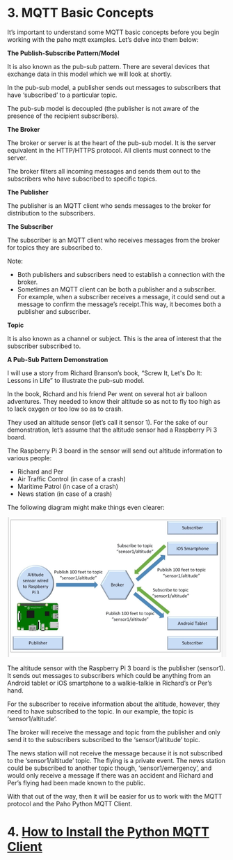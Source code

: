# 3. MQTT Basic Concepts

It’s important to understand some MQTT basic concepts before you begin working with the paho mqtt examples. Let’s delve into them below:

**The Publish-Subscribe Pattern/Model**

It is also known as the pub-sub pattern. There are several devices that exchange data in this model which we will look at shortly.

In the pub-sub model, a publisher sends out messages to subscribers that have ‘subscribed’ to a particular topic.

The pub-sub model is decoupled (the publisher is not aware of the presence of the recipient subscribers).

**The Broker**

The broker or server is at the heart of the pub-sub model. It is the server equivalent in the HTTP/HTTPS protocol. All clients must connect to the server.

The broker filters all incoming messages and sends them out to the subscribers who have subscribed to specific topics. 

**The Publisher**

The publisher is an MQTT client who sends messages to the broker for distribution to the subscribers. 

**The Subscriber**

The subscriber is an MQTT client who receives messages from the broker for topics they are subscribed to.

Note:
- Both publishers and subscribers need to establish a connection with the broker.
- Sometimes an MQTT client can be both a publisher and a subscriber. For example, when a subscriber receives a message, it could send out a message to confirm the message’s receipt.This way, it becomes both a publisher and subscriber.

**Topic**

It is also known as a channel or subject. This is the area of interest that the subscriber subscribed to.

**A Pub-Sub Pattern Demonstration**

I will use a story from Richard Branson’s book, “Screw It, Let's Do It: Lessons in Life” to illustrate the pub-sub model.

In the book, Richard and his friend Per went on several hot air balloon adventures. They needed to know their altitude so as not to fly too high as to lack oxygen or too low so as to crash. 

They used an altitude sensor (let’s call it sensor 1). For the sake of our demonstration, let’s assume that the altitude sensor had a Raspberry Pi 3 board.

The Raspberry Pi 3 board in the sensor will send out altitude information to various people:

- Richard and Per 
- Air Traffic Control (in case of a crash)
- Maritime Patrol (in case of a crash)
- News station (in case of a crash)

The following diagram might make things even clearer:

![The publish-subscribe model](/Eclipse%20_Paho/pub-sub.png)

The altitude sensor with the Raspberry Pi 3 board is the publisher (sensor1). It sends out messages to subscribers which could be anything from an Android tablet or iOS smartphone to a walkie-talkie in Richard’s or Per’s hand.

For the subscriber to receive information about the altitude, however, they need to have subscribed to the topic. In our example, the topic is ‘sensor1/altitude’.

The broker will receive the message and topic from the publisher and only send it to the subscribers subscribed to the ‘sensor1/altitude’ topic.

The news station will not receive the message because it is not subscribed to the ‘sensor1/altitude’ topic. The flying is a private event. The news station could be subscribed to another topic though, ‘sensor1/emergency’, and would only receive a message if there was an accident and Richard and Per’s flying had been made known to the public.

With that out of the way, then it will be easier for us to work with the MQTT protocol and the Paho Python MQTT Client.

# 4. [How to Install the Python MQTT Client](/Eclipse%20_Paho/04_how_to_install_the_python_%20mqtt_client.md)
